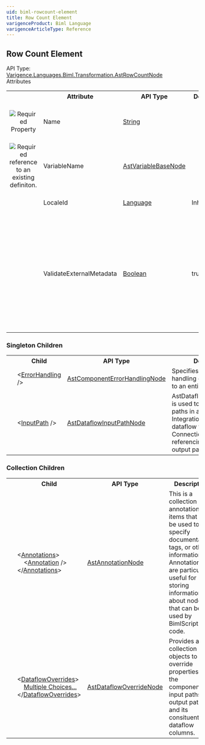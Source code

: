 ```yaml
---
uid: biml-rowcount-element
title: Row Count Element
varigenceProduct: Biml Language
varigenceArticleType: Reference
---
```

## Row Count Element<div class="AssemblyInfoGroup"><div class="CrossReferenceGroup"><div class="CrossReferenceHeader">API Type:</div><div class="CrossReferenceValue"><a href="../api-reference/Varigence.Languages.Biml.Transformation.AstRowCountNode.html">Varigence.Languages.Biml.Transformation.AstRowCountNode</a></div></div></div><div class="AttributeGroup"><div class="AttributeGroupHeader">Attributes</div><table id="AttributeList" class="AttributeList"><tbody><tr><th class="AttributeIconColumnHeader">&nbsp;</th><th class="AttributeNameColumnHeader">Attribute</th><th class="AttributeTypeColumnHeader">API Type</th><th class="AttributeDefaultColumnHeader">Default</th><th class="AttributeSummaryColumnHeader">Description</th></tr><tr class="ad0"><td align="center" class="AttributeIcon"><img title="Required Property" src="attributeRequired.png"></td><td class="AttributeName">Name</td><td class="AttributeType"><a href="https://msdn.microsoft.com/en-us/library/System.String.aspx">String</a></td><td class="AttributeDefault">&nbsp;</td><td class="AttributeSummary"><div class ="SummaryItem">Specifies the name of the object.  This name can be used to reference this object from anywhere else in the program.</div></td></tr><tr class="ad1"><td align="center" class="AttributeIcon"><img title="Required reference to an existing definiton." src="attributeRequiredReference.png"></td><td class="AttributeName">VariableName</td><td class="AttributeType"><a href="../api-reference/Varigence.Languages.Biml.Task.AstVariableBaseNode.html">AstVariableBaseNode</a></td><td class="AttributeDefault">&nbsp;</td><td class="AttributeSummary"><div class ="SummaryItem">This value specifies the variable where the total row count is stored.</div></td></tr><tr class="ad0"><td align="center" class="AttributeIcon"><img title="" src="attribute.png"></td><td class="AttributeName">LocaleId</td><td class="AttributeType"><a href="../api-reference/Varigence.Languages.Biml.Cube.Language.html">Language</a></td><td class="AttributeDefault">Inherited</td><td class="AttributeSummary"><div class ="SummaryItem">This value specifies which locale is used by the dataflow task.</div></td></tr><tr class="ad1"><td align="center" class="AttributeIcon"><img title="" src="attribute.png"></td><td class="AttributeName">ValidateExternalMetadata</td><td class="AttributeType"><a href="https://msdn.microsoft.com/en-us/library/System.Boolean.aspx">Boolean</a></td><td class="AttributeDefault">true</td><td class="AttributeSummary"><div class ="SummaryItem">This value specifies whether the data flow transformation is validated against columns that originated in external data sources. When server assets such as tables and stored procedures are created during processing, ValidateExternalMetadata is normally set to False, which prevents validation from completing at compile time.</div></td></tr></tbody></table></div><div class="ChildGroup">### Singleton Children<table id="ChildList" class="ChildList"><tbody><tr><th class="ChildIconColumnHeader">&nbsp;</th><th class="ChildNameColumnHeader">Child</th><th class="ChildTypeColumnHeader">API Type</th><th class="ChildSummaryColumnHeader">Description</th></tr><tr class="cd0"><td align="center" class="ChildIcon"><img title="" src="singletonChild.png"></td><td class="ChildName"><span class="punc">&lt;</span><a href=../api-reference/Varigence.Languages.Biml.Transformation.AstComponentErrorHandlingNode.html">ErrorHandling</a><span class="punc"> /&gt;</span></td><td class="ChildType"><a href="../api-reference/Varigence.Languages.Biml.Transformation.AstComponentErrorHandlingNode.html">AstComponentErrorHandlingNode</a></td><td class="ChildSummary">Specifies the error handling defaults to apply to an entire component</td></tr><tr class="cd1"><td align="center" class="ChildIcon"><img title="" src="singletonChild.png"></td><td class="ChildName"><span class="punc">&lt;</span><a href=../api-reference/Varigence.Languages.Biml.Transformation.AstDataflowInputPathNode.html">InputPath</a><span class="punc"> /&gt;</span></td><td class="ChildType"><a href="../api-reference/Varigence.Languages.Biml.Transformation.AstDataflowInputPathNode.html">AstDataflowInputPathNode</a></td><td class="ChildSummary">AstDataflowInputPathNode is used to model input paths in a SQL Server Integration Services dataflow task.  Connections are made by referencing an appropriate output path.</td></tr></tbody></table></div><div class="ChildGroup">### Collection Children<table id="ChildList" class="ChildList"><tbody><tr><th class="ChildIconColumnHeader">&nbsp;</th><th class="ChildNameColumnHeader">Child</th><th class="ChildTypeColumnHeader">API Type</th><th class="ChildSummaryColumnHeader">Description</th></tr><tr class="cd0"><td align="center" class="ChildIcon"><img title="" src="collectionChild.png"><div class="RequiredIcon" title="Required Child"></div><td class="ChildName"><span class="punc">&lt;</span><a href=Varigence.Languages.Biml.AstNode_Annotations.html">Annotations</a><span class="punc">&gt;</span><br />&nbsp;&nbsp;&nbsp;&nbsp;<span class="punc">&lt;</span><a href=Varigence.Languages.Biml.AstAnnotationNode.html">Annotation</a> <span class="punc">/&gt;</span><br /><span class="punc">&lt;/</span><a href=Varigence.Languages.Biml.AstNode_Annotations.html">Annotations</a><span class="punc">&gt;</span></td><td class="ChildType"><a href="../api-reference/Varigence.Languages.Biml.AstAnnotationNode.html">AstAnnotationNode</a></td><td class="ChildSummary"><div class ="SummaryItem">This is a collection of annotation items that can be used to specify documentation, tags, or other information.  Annotations are particularly useful for storing information about nodes that can be used by BimlScript code.</div></td></tr><tr class="cd1"><td align="center" class="ChildIcon"><img title="" src="collectionChild.png"><div class="RequiredIcon" title="Required Child"></div><td class="ChildName"><span class="punc">&lt;</span><a href=Varigence.Languages.Biml.Transformation.AstTransformationNode_DataflowOverrides.html">DataflowOverrides</a><span class="punc">&gt;</span><br />&nbsp;&nbsp;&nbsp;&nbsp;<a href=Varigence.Languages.Biml.Transformation.AstTransformationNode_DataflowOverrides.html">Multiple Choices...</a><br /><span class="punc">&lt;/</span><a href=Varigence.Languages.Biml.Transformation.AstTransformationNode_DataflowOverrides.html">DataflowOverrides</a><span class="punc">&gt;</span></td><td class="ChildType"><a href="../api-reference/Varigence.Languages.Biml.Transformation.AstDataflowOverrideNode.html">AstDataflowOverrideNode</a></td><td class="ChildSummary"><div class ="SummaryItem">Provides a collection of objects to override properties of the component, its input paths, its output paths, and its consituent dataflow columns.</div></td></tr></tbody></table></div>